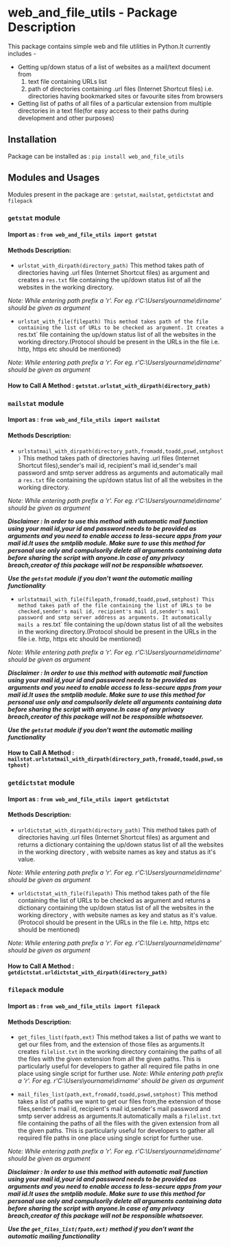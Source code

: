 # web_and_file_utils - Package Description
This package contains simple web and file utilities in Python.It currently includes -
* Getting up/down status of a list of websites as a mail/text document from
  1. text file containing URLs list
  2. path of directories containing .url files (Internet Shortcut files) i.e. directories having bookmarked sites or favourite sites from        browsers
* Getting list of paths of all files of a particular extension from multiple directories in a text file(for easy access to their paths       during development and other purposes)

## Installation
Package can be installed as :
`pip install web_and_file_utils`

## Modules and Usages
Modules present in the package are : `getstat`, `mailstat`, `getdictstat` and `filepack`

### `getstat` module
#### Import as : `from web_and_file_utils import getstat`
#### Methods Description:
* `urlstat_with_dirpath(directory_path)`
This method takes path of directories having .url files (Internet Shortcut files) as argument and creates a `res.txt` file containing the up/down status list of all the websites in the working directory.

 *Note: While entering path prefix a 'r'. For eg. r'C:\Users\yourname\dirname' should be given as argument*
 
 * `urlstat_with_file(filepath)
 This method takes path of the file containing the list of URLs to be checked as argument. It creates a `res.txt` file containing the up/down status list of all the websites in the working directory.(Protocol should be present in the URLs in the file i.e. http, https etc should be mentioned)
 
*Note: While entering path prefix a 'r'. For eg. r'C:\Users\yourname\dirname' should be given as argument*

#### How to Call A Method : `getstat.urlstat_with_dirpath(directory_path)`

### `mailstat` module
#### Import as : `from web_and_file_utils import mailstat`
#### Methods Description:
* `urlstatmail_with_dirpath(directory_path,fromadd,toadd,pswd,smtphost)`
This method takes path of directories having .url files (Internet Shortcut files),sender's mail id, recipient's mail id,sender's mail password and smtp server address as arguments and automatically mail a `res.txt` file containing the up/down status list of all the websites in the working directory.

 *Note: While entering path prefix a 'r'. For eg. r'C:\Users\yourname\dirname' should be given as argument*
 
***Disclaimer : In order to use this method with automatic mail function using your mail id,your id and password needs to be provided as arguments and you need to enable access to less-secure apps from your mail id.It uses the smtplib module. Make sure to use this method for personal use only and compulsorily delete all arguments containing data before sharing the script with anyone.In case of any privacy breach,creator of this package will not be responsible whatsoever.***

***Use the `getstat` module if you don't want the automatic mailing functionality***
 
 * `urlstatmail_with_file(filepath,fromadd,toadd,pswd,smtphost)
 This method takes path of the file containing the list of URLs to be checked,sender's mail id, recipient's mail id,sender's mail password and smtp server address as arguments. It automatically mails a `res.txt` file containing the up/down status list of all the websites in the working directory.(Protocol should be present in the URLs in the file i.e. http, https etc should be mentioned)

*Note: While entering path prefix a 'r'. For eg. r'C:\Users\yourname\dirname' should be given as argument*

***Disclaimer : In order to use this method with automatic mail function using your mail id,your id and password needs to be provided as arguments and you need to enable access to less-secure apps from your mail id.It uses the smtplib module. Make sure to use this method for personal use only and compulsorily delete all arguments containing data before sharing the script with anyone.In case of any privacy breach,creator of this package will not be responsible whatsoever.***

***Use the `getstat` module if you don't want the automatic mailing functionality***

#### How to Call A Method : `mailstat.urlstatmail_with_dirpath(directory_path,fromadd,toadd,pswd,smtphost)`

### `getdictstat` module
#### Import as : `from web_and_file_utils import getdictstat`
#### Methods Description:
* `urldictstat_with_dirpath(directory_path)`
This method takes path of directories having .url files (Internet Shortcut files) as argument and returns a dictionary containing the up/down status list of all the websites in the working directory , with website names as key and status as it's value.
 
 *Note: While entering path prefix a 'r'. For eg. r'C:\Users\yourname\dirname' should be given as argument*
 
 * `urldictstat_with_file(filepath)`
 This method takes path of the file containing the list of URLs to be checked as argument and returns a dictionary containing the up/down status list of all the websites in the working directory , with website names as key and status as it's value.(Protocol should be present in the URLs in the file i.e. http, https etc should be mentioned)
 
*Note: While entering path prefix a 'r'. For eg. r'C:\Users\yourname\dirname' should be given as argument*

#### How to Call A Method : `getdictstat.urldictstat_with_dirpath(directory_path)`

### `filepack` module
#### Import as : `from web_and_file_utils import filepack`
#### Methods Description:
* `get_files_list(fpath,ext)`
This method takes a list of paths we want to get our files from, and the extension of those files as arguments.It creates `filelist.txt` in the working directory containing the paths of all the files with the given extension from all the given paths.
This is particularly useful for developers to gather all required file paths in one place using single script for further use.
 *Note: While entering path prefix a 'r'. For eg. r'C:\Users\yourname\dirname' should be given as argument*
 
 * `mail_files_list(path,ext,fromadd,toadd,pswd,smtphost)`
 This method takes a list of paths we want to get our files from,the extension of those files,sender's mail id, recipient's mail id,sender's mail password and smtp server address as arguments.It automatically mails a `filelist.txt` file containing the paths of all the files with the given extension from all the given paths.
This is particularly useful for developers to gather all required file paths in one place using single script for further use.

 *Note: While entering path prefix a 'r'. For eg. r'C:\Users\yourname\dirname' should be given as argument*
 
 ***Disclaimer : In order to use this method with automatic mail function using your mail id,your id and password needs to be provided as arguments and you need to enable access to less-secure apps from your mail id.It uses the smtplib module. Make sure to use this method for personal use only and compulsorily delete all arguments containing data before sharing the script with anyone.In case of any privacy breach,creator of this package will not be responsible whatsoever.***

***Use the `get_files_list(fpath,ext)` method if you don't want the automatic mailing functionality***
